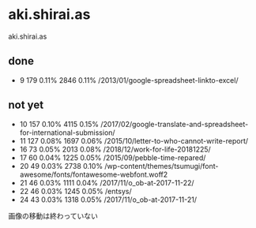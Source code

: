# aki.shirai.as
aki.shirai.as

## done
- 9	179	0.11%	2846	0.11%	/2013/01/google-spreadsheet-linkto-excel/
## not yet
- 10	157	0.10%	4115	0.15%	/2017/02/google-translate-and-spreadsheet-for-international-submission/
- 11	127	0.08%	1697	0.06%	/2015/10/letter-to-who-cannot-write-report/
- 16	73	0.05%	2013	0.08%	/2018/12/work-for-life-20181225/
- 17	60	0.04%	1225	0.05%	/2015/09/pebble-time-repared/
- 20	49	0.03%	2738	0.10%	/wp-content/themes/tsumugi/font-awesome/fonts/fontawesome-webfont.woff2
- 21	46	0.03%	1111	0.04%	/2017/11/o_ob-at-2017-11-22/
- 22	46	0.03%	1245	0.05%	/entsys/
- 24	43	0.03%	1318	0.05%	/2017/11/o_ob-at-2017-11-21/

画像の移動は終わっていない
